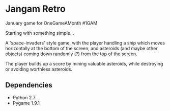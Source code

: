 Jangam Retro
================================================================================
January game for OneGameAMonth #1GAM

Starting with something simple...

A 'space-invaders' style game, with the player handling a ship which moves
horizontally at the bottom of the screen, and asteroids (and maybe other
objects) coming down randomly (?) from the top of the screen. 

The player builds up a score by mining valuable asteroids, while destroying or
avoiding worthless asteroids.

Dependencies
--------------------------------------------------------------------------------
* Python 2.7
* Pygame 1.9.1
